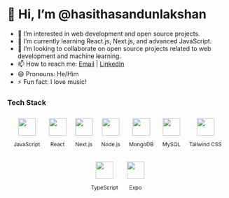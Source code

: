 # 👋 Hi, I’m @hasithasandunlakshan
- 👀 I’m interested in web development and open source projects.
- 🌱 I’m currently learning React.js, Next.js, and advanced JavaScript.
- 💞️ I’m looking to collaborate on open source projects related to web development and machine learning.
- 📫 How to reach me: [Email](mailto:hasiofficial2002@gmail.com) | [LinkedIn](www.linkedin.com/in/hasitha-sandun-69b0562a0)
- 😄 Pronouns: He/Him
- ⚡ Fun fact: I love music!

### Tech Stack

<div style="display: flex; justify-content: center; align-items: center; flex-wrap: wrap;">
  <div style="display: flex; flex-direction: column; align-items: center; margin: 10px;">
    <a href="https://www.javascript.com/">
      <img src="https://img.shields.io/badge/-JavaScript-FFFFFF?style=flat&logo=javascript&logoColor=F7DF1E" height="40"/>
    </a>
    <p style="font-size: 12px; text-align: center;">JavaScript</p>
  </div>
  <div style="display: flex; flex-direction: column; align-items: center; margin: 10px;">
    <a href="https://reactjs.org/">
      <img src="https://img.shields.io/badge/-React-FFFFFF?style=flat&logo=react&logoColor=61DAFB" height="40"/>
    </a>
    <p style="font-size: 12px; text-align: center;">React</p>
  </div>
  <div style="display: flex; flex-direction: column; align-items: center; margin: 10px;">
    <a href="https://nextjs.org/">
      <img src="https://img.shields.io/badge/-Next.js-FFFFFF?style=flat&logo=nextdotjs&logoColor=000000" height="40"/>
    </a>
    <p style="font-size: 12px; text-align: center;">Next.js</p>
  </div>
  <div style="display: flex; flex-direction: column; align-items: center; margin: 10px;">
    <a href="https://nodejs.org/">
      <img src="https://img.shields.io/badge/-Node.js-FFFFFF?style=flat&logo=nodedotjs&logoColor=339933" height="40"/>
    </a>
    <p style="font-size: 12px; text-align: center;">Node.js</p>
  </div>
  <div style="display: flex; flex-direction: column; align-items: center; margin: 10px;">
    <a href="https://www.mongodb.com/">
      <img src="https://img.shields.io/badge/-MongoDB-FFFFFF?style=flat&logo=mongodb&logoColor=47A248" height="40"/>
    </a>
    <p style="font-size: 12px; text-align: center;">MongoDB</p>
  </div>
  <div style="display: flex; flex-direction: column; align-items: center; margin: 10px;">
    <a href="https://www.mysql.com/">
      <img src="https://img.shields.io/badge/-MySQL-FFFFFF?style=flat&logo=mysql&logoColor=4479A1" height="40"/>
    </a>
    <p style="font-size: 12px; text-align: center;">MySQL</p>
  </div>
  <div style="display: flex; flex-direction: column; align-items: center; margin: 10px;">
    <a href="https://tailwindcss.com/">
      <img src="https://img.shields.io/badge/-Tailwind_CSS-FFFFFF?style=flat&logo=tailwind-css&logoColor=38B2AC" height="40"/>
    </a>
    <p style="font-size: 12px; text-align: center;">Tailwind CSS</p>
  </div>
  <div style="display: flex; flex-direction: column; align-items: center; margin: 10px;">
    <a href="https://www.typescriptlang.org/">
      <img src="https://img.shields.io/badge/-TypeScript-FFFFFF?style=flat&logo=typescript&logoColor=007ACC" height="40"/>
    </a>
    <p style="font-size: 12px; text-align: center;">TypeScript</p>
  </div>
  <div style="display: flex; flex-direction: column; align-items: center; margin: 10px;">
    <a href="https://expo.dev/">
      <img src="https://img.shields.io/badge/-Expo-FFFFFF?style=flat&logo=expo&logoColor=000020" height="40"/>
    </a>
    <p style="font-size: 12px; text-align: center;">Expo</p>
  </div>
</div>
